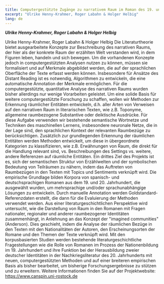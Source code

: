 ```yaml
---
title: Computergestützte Zugänge zu narrativem Raum im Roman des 19. und 20. Jahrhunderts (CANSpiN)
excerpt: "Ulrike Henny-Krahmer, Roger Labahn & Holger Helbig"
lang: de
---
```


***Ulrike Henny-Krahmer, Roger Labahn & Holger Helbig***

Ulrike Henny-Krahmer, Roger Labahn & Holger Helbig
Die Literaturtheorie bietet ausgearbeitete Konzepte zur Beschreibung des narrativen Raums, der hier als der konkrete Raum der erzählten Welt verstanden wird, in dem Figuren leben, handeln und sich bewegen. Um die vorhandenen Konzepte jedoch in computergestützten Analysen nutzen zu können, müssen sie formalisiert und auf Merkmale abgebildet werden, die auf der sprachlichen Oberfläche der Texte erfasst werden können. Insbesondere für Ansätze des Distant Reading ist es notwendig, Algorithmen zu entwickeln, die eine automatische Annotation der Merkmale ermöglichen. Für die computergestützte, quantitative Analyse des narrativen Raums wurden bisher allerdings nur wenige Vorarbeiten geleistet.
Um eine solide Basis für weitere computergestützte Forschung zu schaffen, wollen wir Methoden zur Erkennung räumlicher Entitäten entwickeln, d.h. aller Arten von Verweisen auf den narrativen Raum in literarischen Texten, wie z.B. Toponyme, allgemeine raumbezogene Substantive oder deiktische Ausdrücke. Für diese Aufgabe verwenden wir bestehende semantische Wortnetze und Techniken des maschinellen Lernens, insbesondere neuronale Netze, die in der Lage sind, den sprachlichen Kontext der relevanten Raumbezüge zu berücksichtigen. Zusätzlich zur grundlegenden Erkennung der räumlichen Entitäten werden Methoden entwickelt, um diese in übergeordnete Kategorien zu klassifizieren, wie z.B. Erwähnungen von Raum, die direkt für die Handlung relevant sind, vs. Beschreibungen des Settings vs. weitere, andere Referenzen auf räumliche Entitäten. Ein drittes Ziel des Projekts ist es, sich der semantischen Struktur von Erzählwelten und der symbolischen Bedeutung von Teilräumen zu nähern, indem das Auftreten von Raumbezügen in den Texten mit Topics und Sentiments verknüpft wird.
Die empirische Grundlage bilden Korpora von spanisch- und deutschsprachigen Romanen aus dem 19. und 20. Jahrhundert, die ausgewählt wurden, um mehrsprachige und/oder sprachunabhängige Lösungen zu entwickeln. Durch manuelle Annotation werden Goldstandard-Referenzdaten erstellt, die dann für die Evaluierung der Methoden verwendet werden. Aus einer literaturgeschichtlichen Perspektive wird untersucht, wie die Darstellung von Raum in den Romanen mit Fragen nationaler, regionaler und anderer raumbezogener Identitäten zusammenhängt, in Anlehnung an das Konzept der "imagined communities" (Anderson). Dies geschieht, indem die Analyse der räumlichen Bezüge in den Texten mit den Nationalitäten der Autoren, den Erscheinungsorten der Romane und den Themen der Texte verknüpft wird. Mit den korpusbasierten Studien werden bestehende literaturgeschichtliche Fragestellungen wie die Rolle von Romanen im Prozess der Nationenbildung im 19. Jahrhundert und ihre Funktion bei der Herausbildung zweier deutscher Identitäten in der Nachkriegsliteratur des 20. Jahrhunderts mit neuen, computergestützten Methoden und auf einer breiteren empirischen Basis als bisher bearbeitet, um bisherige Forschungsergebnisse zu stützen und zu erweitern.
Weitere Informationen finden Sie auf der Projektwebsite: https://www.canspin.uni-rostock.de

